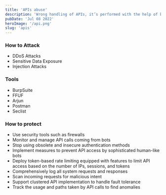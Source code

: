 ```yaml
---
title: 'APIs abuse'
description: 'Wrong handling of APIs, it’s performed with the help of bots, phishing attacks, or manual insertion of malicious code.'
pubDate: 'Jul 08 2022'
heroImage: '/api.png'
slug: 'apis'
---
```


### How to Attack

- DDoS Attacks
- Sensitive Data Exposure
- Injection Attacks

### Tools

- BurpSuite
- FFUF
- Arjun
- Postman
- Seclist

### How to protect

- Use security tools such as firewalls
- Monitor and manage API calls coming from bots
- Stop using obsolete and insecure authentication methods
- Implement measures to prevent API access by sophisticated human-like bots
- Deploy token-based rate limiting equipped with features to limit API access based on the number of IPs, sessions, and tokens
- Comprehensively log all system requests and responses
- Scan incoming requests for malicious intent
- Support clustered API implementation to handle fault tolerance
- Track the usage and paths taken by API calls to find anomalies
